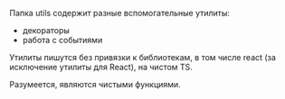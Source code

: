 Папка utils содержит разные вспомогательные утилиты:

-  декораторы
-  работа с событиями

Утилиты пишутся без привязки к библиотекам, в том числе react (за исключение утилиты для React), на чистом TS.

Разумеется, являются чистыми функциями.
